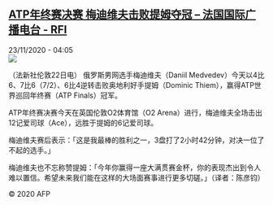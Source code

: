 <!--1606103681000-->
[ATP年终赛决赛 梅迪维夫击败提姆夺冠 – 法国国际广播电台 - RFI](http://www.rfi.fr//cn/contenu/20201123-atp%E5%B9%B4%E7%BB%88%E8%B5%9B%E5%86%B3%E8%B5%9B-%E6%A2%85%E8%BF%AA%E7%BB%B4%E5%A4%AB%E5%87%BB%E8%B4%A5%E6%8F%90%E5%A7%86%E5%A4%BA%E5%86%A0)
------

<div>23/11/2020 - 04:05</div><img src="https://s.rfi.fr/media/display/ce04c290-2d3d-11eb-91b1-005056a964fe/w:310/p:16x9/spo0001b.201123110502.jpg"><div class="t-content__body u-clearfix"><p>（法新社伦敦22日电）    俄罗斯男网选手梅迪维夫（Daniil Medvedev）今天以4比6、7比6（7/2）、6比4逆转击败奥地利好手提姆（Dominic Thiem），赢得ATP世界巡回年终赛（ATP Finals）冠军。</p><p>    ATP年终赛决赛今天在英国伦敦O2体育馆（O2 Arena）进行，梅迪维夫全场击出12记爱司球（Ace），远胜于提姆的6记爱司球。</p><p>    梅迪维夫赛后表示：「这是我最棒的胜利之一，3盘打了2小时42分钟，对决一位了不起的选手。」</p><p>    梅迪维夫也不忘称赞提姆：「今年你赢得一座大满贯赛金杯，你的表现杰出到令人难以置信。希望未来我们能在这样的大场面赛事进行更多切磋。」（译者：陈彦钧）</p><p class="t-copyright">© 2020 AFP</p>        </div>
